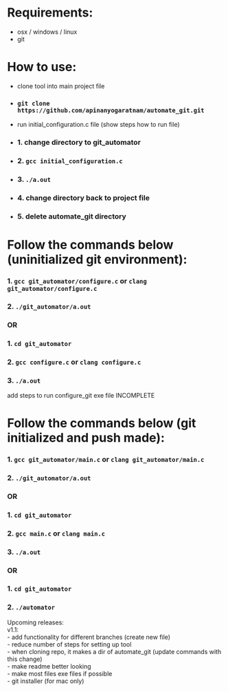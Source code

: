 # Requirements:
* osx / windows / linux
* git

# How to use:
* clone tool into main project file
* ### `git clone https://github.com/apinanyogaratnam/automate_git.git`
* run initial_configuration.c file (show steps how to run file)
* ### 1. change directory to git_automator
* ### 2. `gcc initial_configuration.c`
* ### 3. `./a.out`
* ### 4. change directory back to project file
* ### 5. delete automate_git directory

# Follow the commands below (uninitialized git environment):
### 1. `gcc git_automator/configure.c` or `clang git_automator/configure.c`
### 2. `./git_automator/a.out`
###                          OR
### 1. `cd git_automator`
### 2. `gcc configure.c` or `clang configure.c`
### 3. `./a.out`
add steps to run configure_git exe file INCOMPLETE


# Follow the commands below (git initialized and push made): 
### 1. `gcc git_automator/main.c` or `clang git_automator/main.c`
### 2. `./git_automator/a.out`
###                          OR
### 1. `cd git_automator`
### 2. `gcc main.c` or `clang main.c`
### 3. `./a.out`
###                          OR
### 1. `cd git_automator`
### 2. `./automator`

Upcoming releases: <br />
    v1.1: <br />
        - add functionality for different branches (create new file) <br />
        - reduce number of steps for setting up tool <br />
        - when cloning repo, it makes a dir of automate_git (update commands with this change) <br />
        - make readme better looking <br />
        - make most files exe files if possible <br />
        - git installer (for mac only) <br />
